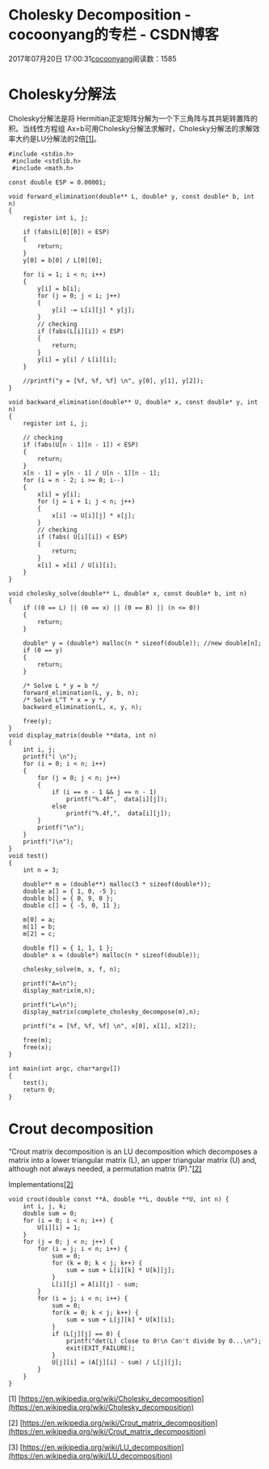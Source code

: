 # Cholesky Decomposition - cocoonyang的专栏 - CSDN博客





2017年07月20日 17:00:31[cocoonyang](https://me.csdn.net/cocoonyang)阅读数：1585








# Cholesky分解法

Cholesky分解法是将 Hermitian正定矩阵分解为一个下三角阵与其共轭转置阵的积。当线性方程组 Ax=b可用Cholesky分解法求解时，Cholesky分解法的求解效率大约是LU分解法的2倍[[1]](https://en.wikipedia.org/wiki/Cholesky_decomposition)。

```
#include <stdio.h> 
 #include <stdlib.h> 
 #include <math.h> 

const double ESP = 0.00001;

void forward_elimination(double** L, double* y, const double* b, int n)
{
    register int i, j;

    if (fabs(L[0][0]) < ESP)
    {
        return;
    }
    y[0] = b[0] / L[0][0];

    for (i = 1; i < n; i++)
    {
        y[i] = b[i];
        for (j = 0; j < i; j++)
        {
            y[i] -= L[i][j] * y[j];
        }
        // checking
        if (fabs(L[i][i]) < ESP)
        {
            return;
        }
        y[i] = y[i] / L[i][i];
    }

    //printf("y = [%f, %f, %f] \n", y[0], y[1], y[2]);
}

void backward_elimination(double** U, double* x, const double* y, int n)
{
    register int i, j;

    // checking
    if (fabs(U[n - 1][n - 1]) < ESP)
    {
        return;
    }
    x[n - 1] = y[n - 1] / U[n - 1][n - 1];
    for (i = n - 2; i >= 0; i--)
    {
        x[i] = y[i];
        for (j = i + 1; j < n; j++)
        {
            x[i] -= U[i][j] * x[j];
        }
        // checking
        if (fabs( U[i][i]) < ESP)
        {
            return;
        }
        x[i] = x[i] / U[i][i];
    }
}

void cholesky_solve(double** L, double* x, const double* b, int n)
{
    if ((0 == L) || (0 == x) || (0 == B) || (n <= 0))
    {
        return;
    }

    double* y = (double*) malloc(n * sizeof(double)); //new double[n];
    if (0 == y)
    {
        return;
    }

    /* Solve L * y = b */
    forward_elimination(L, y, b, n);
    /* Solve L^T * x = y */
    backward_elimination(L, x, y, n);

    free(y);
}
void display_matrix(double **data, int n)
{
    int i, j;
    printf("( \n");
    for (i = 0; i < n; i++)
    {
        for (j = 0; j < n; j++)
        {
            if (i == n - 1 && j == n - 1)
                printf("%.4f",  data[i][j]);
            else
                printf("%.4f,",  data[i][j]);
        }
        printf("\n");
    }
    printf(")\n");
}
void test()
{
    int n = 3;

    double** m = (double**) malloc(3 * sizeof(double*));
    double a[] = { 1, 0, -5 };
    double b[] = { 0, 9, 0 };
    double c[] = { -5, 0, 11 };

    m[0] = a;
    m[1] = b;
    m[2] = c;

    double f[] = { 1, 1, 1 };
    double* x = (double*) malloc(n * sizeof(double));

    cholesky_solve(m, x, f, n);

    printf("A=\n");
    display_matrix(m,n);

    printf("L=\n");
    display_matrix(complete_cholesky_decompose(m),n);

    printf("x = [%f, %f, %f] \n", x[0], x[1], x[2]);

    free(m);
    free(x);
}

int main(int argc, char*argv[])
{
    test();
    return 0;
}
```

# Crout decomposition

“Crout matrix decomposition is an LU decomposition which decomposes a matrix into a lower triangular matrix (L), an upper triangular matrix (U) and, although not always needed, a permutation matrix (P).”[[2]](https://en.wikipedia.org/wiki/Crout_matrix_decomposition)

Implementations[[2]](https://en.wikipedia.org/wiki/Crout_matrix_decomposition)

```
void crout(double const **A, double **L, double **U, int n) {
    int i, j, k;
    double sum = 0;
    for (i = 0; i < n; i++) {
        U[i][i] = 1;
    }
    for (j = 0; j < n; j++) {
        for (i = j; i < n; i++) {
            sum = 0;
            for (k = 0; k < j; k++) {
                sum = sum + L[i][k] * U[k][j];  
            }
            L[i][j] = A[i][j] - sum;
        }
        for (i = j; i < n; i++) {
            sum = 0;
            for(k = 0; k < j; k++) {
                sum = sum + L[j][k] * U[k][i];
            }
            if (L[j][j] == 0) {
                printf("det(L) close to 0!\n Can't divide by 0...\n");
                exit(EXIT_FAILURE);
            }
            U[j][i] = (A[j][i] - sum) / L[j][j];
        }
    }
}
```

> 
[1] [https://en.wikipedia.org/wiki/Cholesky_decomposition](https://en.wikipedia.org/wiki/Cholesky_decomposition)

  [2] [https://en.wikipedia.org/wiki/Crout_matrix_decomposition](https://en.wikipedia.org/wiki/Crout_matrix_decomposition)

  [3] [https://en.wikipedia.org/wiki/LU_decomposition](https://en.wikipedia.org/wiki/LU_decomposition)




